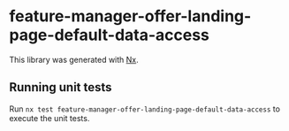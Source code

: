 # feature-manager-offer-landing-page-default-data-access

This library was generated with [Nx](https://nx.dev).

## Running unit tests

Run `nx test feature-manager-offer-landing-page-default-data-access` to execute the unit tests.
